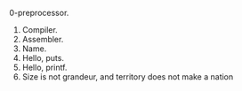 0-preprocessor.
1. Compiler.
2. Assembler.
3. Name.
4. Hello, puts.
5. Hello, printf.
6. Size is not grandeur, and territory does not make a nation
